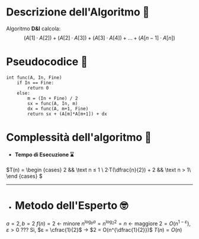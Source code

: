 # Descrizione dell'Algoritmo 📃
Algoritmo **D&I** calcola: 
$$(A[1]·A[2])+(A[2]·A[3])+(A[3]·A[4])+...+(A[n-1]·A[n])$$
# Pseudocodice 🧬
``` Pseudocodice TI:"func" "FOLD"
int func(A, In, Fine)
	if In == Fine:
		return 0
	else:
		m = (In + Fine) / 2
		sx = func(A, In, m)
		dx = func(A, m+1, Fine)
		return sx + (A[m]*A[m+1]) + dx
```

# Complessità dell'algoritmo 🔬
- #### Tempo di Esecuzione ⌛
$T(n) =
\begin {cases} 
2 && \text n ≤ 1 \\
2·T(\dfrac{n}{2}) + 2 && \text n > 1\\
\end {cases}
$ 
***
- # Metodo dell'Esperto 🤓
$a = 2, b = 2$
$f(n) = 2$ $\longleftarrow$ minore
$n^{\log_b a} = n^{\log_2 2} = n$ $\longleftarrow$ maggiore
$2 = O(n^{1-ε})$, $ε>0$ ???
Sì, $ε = \cfrac{1}{2}$ -> $2 = O(n^{\dfrac{1}{2}})$
$T(n) = O(n)$